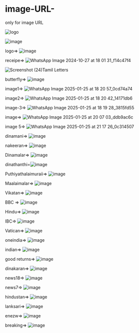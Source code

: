 # image-URL-
only for image URL

![logo](https://github.com/user-attachments/assets/37fe8846-d3e1-4455-ac8c-dcea8afa23a6)


![image](https://github.com/user-attachments/assets/ff360e9c-4bf1-4e74-9425-368d51310077)




logo=> ![image](https://github.com/user-attachments/assets/3e9c8bc0-6268-40a9-ba4f-6bb8dea9586f)

receipe=> ![WhatsApp Image 2024-10-27 at 18 01 31_f14c47f4](https://github.com/user-attachments/assets/973f1888-b719-4b34-b84d-50d32e660ee1)

![Screenshot (24)](https://github.com/user-attachments/assets/4edac14a-35e5-44a6-9116-c3c914458542)Tamil Letters


butterfly=> ![image](https://github.com/user-attachments/assets/2bf1fb4f-3e0b-4c04-8a49-8567038bafa1)

image1=> ![WhatsApp Image 2025-01-25 at 18 20 57_0cd74a74](https://github.com/user-attachments/assets/1d8c5604-559e-49e4-a380-2424dc0d9d66)

image2=> ![WhatsApp Image 2025-01-25 at 18 20 42_14171db6](https://github.com/user-attachments/assets/3fb4a782-b2f5-4b1c-915a-dd77214807e2)

image-3=> ![WhatsApp Image 2025-01-25 at 18 19 28_3815fd55](https://github.com/user-attachments/assets/51725e45-2949-455e-9612-ddad5e8bd4a2)

image=> ![WhatsApp Image 2025-01-25 at 20 07 03_ddb9ac6c](https://github.com/user-attachments/assets/68baf38b-554c-412b-bcac-a358d811b76d)

image 5=> ![WhatsApp Image 2025-01-25 at 21 17 26_0c314507](https://github.com/user-attachments/assets/d1a59380-9e30-4a13-8718-1249fb18987b)

dinamani=> ![image](https://github.com/user-attachments/assets/4f127c46-8c3d-4d51-a517-0882cb37b2da)

nakeeran=>  ![image](https://github.com/user-attachments/assets/40a13f23-d2e1-4f83-a042-4472da15aa2e)

Dinamalar=> ![image](https://github.com/user-attachments/assets/3da84a03-828b-40fb-9eae-46d8c274f284)

dinathanthi=![image](https://github.com/user-attachments/assets/28d3b77b-c026-488e-a4ad-8831d048d28c)

Puthiyathalaimuraii=> ![image](https://github.com/user-attachments/assets/a75994e4-79b0-4cfe-8e9a-3c58b363bd4d)

Maalaimalar=> ![image](https://github.com/user-attachments/assets/5f5f86df-c3f5-441e-b17a-2bbe0d67c0cf)


Vikatan=> ![image](https://github.com/user-attachments/assets/4595e118-2a8d-473f-ad52-c3a570b8faff)

BBC => ![image](https://github.com/user-attachments/assets/54c18ff9-527d-4109-a1e0-37bd5e41d4e3)

Hindu=> ![image](https://github.com/user-attachments/assets/74d701b3-8c39-4a81-852a-894b913160e4)

IBC=> ![image](https://github.com/user-attachments/assets/123c2455-eed2-4433-8fb1-402b23c360c5)

Vatican=> ![image](https://github.com/user-attachments/assets/ba72faf4-f692-4146-9a83-eefd1faa7d02)


oneindia=> ![image](https://github.com/user-attachments/assets/2b8da88a-7f86-449d-a7ae-07af46f8ea0f)

indian=> ![image](https://github.com/user-attachments/assets/a86ef7eb-2a3e-403e-8e3d-7423abd06290)

good returns=> ![image](https://github.com/user-attachments/assets/beaf5902-2854-454a-a8ab-82668a40dc9b)

dinakaran=> ![image](https://github.com/user-attachments/assets/245caa6a-cd97-4ebd-9685-e6f4999c75f5)

news18=> ![image](https://github.com/user-attachments/assets/36cd082c-2782-4f79-895c-a00f2b07f7ad)

news7=> ![image](https://github.com/user-attachments/assets/27c93e53-f869-4763-97b3-6877eb1af46f)

hindustan=> ![image](https://github.com/user-attachments/assets/eec59781-fec3-4c59-936a-039538d94718)

lanksari=> ![image](https://github.com/user-attachments/assets/5debee2c-649d-42c5-b788-a1eb6fed207a)


enezw=> ![image](https://github.com/user-attachments/assets/9c22e10f-2c0b-4255-8803-ad8b11606d74)

breaking=> ![image](https://github.com/user-attachments/assets/1beab735-a8f3-47c4-a493-5be2d0551b52)










